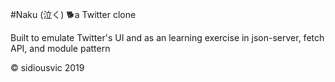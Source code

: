 #Naku (泣く) 🐕a Twitter clone

Built to emulate Twitter's UI and as an learning exercise in json-server, fetch API, and module pattern

&copy; sidiousvic 2019
